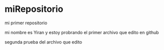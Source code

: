 # miRepositorio
mi primer repositorio

mi nombre es Yiran  y estoy probrando el primer archivo que edito en github


segunda prueba del archivo que edito
